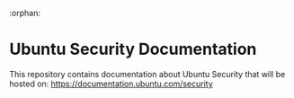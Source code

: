 :orphan:

# Ubuntu Security Documentation
This repository contains documentation about Ubuntu Security that will be hosted on: https://documentation.ubuntu.com/security
